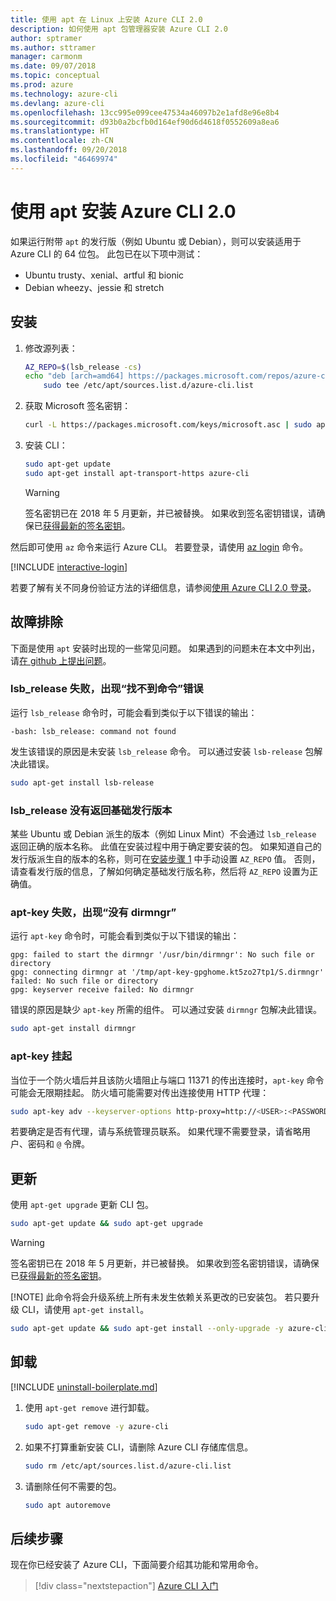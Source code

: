 ```yaml
---
title: 使用 apt 在 Linux 上安装 Azure CLI 2.0
description: 如何使用 apt 包管理器安装 Azure CLI 2.0
author: sptramer
ms.author: sttramer
manager: carmonm
ms.date: 09/07/2018
ms.topic: conceptual
ms.prod: azure
ms.technology: azure-cli
ms.devlang: azure-cli
ms.openlocfilehash: 13cc995e099cee47534a46097b2e1afd8e96e8b4
ms.sourcegitcommit: d93b0a2bcfb0d164ef90d6d4618f0552609a8ea6
ms.translationtype: HT
ms.contentlocale: zh-CN
ms.lasthandoff: 09/20/2018
ms.locfileid: "46469974"
---
```

# <a name="install-azure-cli-20-with-apt"></a>使用 apt 安装 Azure CLI 2.0

如果运行附带 `apt` 的发行版（例如 Ubuntu 或 Debian），则可以安装适用于 Azure CLI 的 64 位包。 此包已在以下项中测试：

* Ubuntu trusty、xenial、artful 和 bionic
* Debian wheezy、jessie 和 stretch

## <a name="install"></a>安装

1. <div id="install-step-1"/>修改源列表：

    ```bash
    AZ_REPO=$(lsb_release -cs)
    echo "deb [arch=amd64] https://packages.microsoft.com/repos/azure-cli/ $AZ_REPO main" | \
        sudo tee /etc/apt/sources.list.d/azure-cli.list
    ```

2. <div id="signingKey"/>获取 Microsoft 签名密钥：

   ```bash
   curl -L https://packages.microsoft.com/keys/microsoft.asc | sudo apt-key add -
   ```

3. 安装 CLI：

   ```bash
   sudo apt-get update
   sudo apt-get install apt-transport-https azure-cli
   ```

   > [!WARNING]
   > 签名密钥已在 2018 年 5 月更新，并已被替换。 如果收到签名密钥错误，请确保已[获得最新的签名密钥](#signingKey)。

然后即可使用 `az` 命令来运行 Azure CLI。 若要登录，请使用 [az login](/cli/azure/reference-index#az-login) 命令。

[!INCLUDE [interactive-login](includes/interactive-login.md)]

若要了解有关不同身份验证方法的详细信息，请参阅[使用 Azure CLI 2.0 登录](authenticate-azure-cli.md)。

## <a name="troubleshooting"></a>故障排除

下面是使用 `apt` 安装时出现的一些常见问题。 如果遇到的问题未在本文中列出，请[在 github 上提出问题](https://github.com/Azure/azure-cli/issues)。

### <a name="lsbrelease-fails-with-command-not-found"></a>lsb_release 失败，出现“找不到命令”错误

运行 `lsb_release` 命令时，可能会看到类似于以下错误的输出：

```output
-bash: lsb_release: command not found
```

发生该错误的原因是未安装 `lsb_release` 命令。 可以通过安装 `lsb-release` 包解决此错误。

```bash
sudo apt-get install lsb-release
```

### <a name="lsbrelease-does-not-return-the-base-distribution-version"></a>lsb_release 没有返回基础发行版本

某些 Ubuntu 或 Debian 派生的版本（例如 Linux Mint）不会通过 `lsb_release` 返回正确的版本名称。 此值在安装过程中用于确定要安装的包。 如果知道自己的发行版派生自的版本的名称，则可在[安装步骤 1](#install-step-1) 中手动设置 `AZ_REPO` 值。 否则，请查看发行版的信息，了解如何确定基础发行版名称，然后将 `AZ_REPO` 设置为正确值。

### <a name="apt-key-fails-with-no-dirmngr"></a>apt-key 失败，出现“没有 dirmngr”

运行 `apt-key` 命令时，可能会看到类似于以下错误的输出：

```output
gpg: failed to start the dirmngr '/usr/bin/dirmngr': No such file or directory
gpg: connecting dirmngr at '/tmp/apt-key-gpghome.kt5zo27tp1/S.dirmngr' failed: No such file or directory
gpg: keyserver receive failed: No dirmngr
```

错误的原因是缺少 `apt-key` 所需的组件。 可以通过安装 `dirmngr` 包解决此错误。

```bash
sudo apt-get install dirmngr
```

### <a name="apt-key-hangs"></a>apt-key 挂起

当位于一个防火墙后并且该防火墙阻止与端口 11371 的传出连接时，`apt-key` 命令可能会无限期挂起。 防火墙可能需要对传出连接使用 HTTP 代理：

```bash
sudo apt-key adv --keyserver-options http-proxy=http://<USER>:<PASSWORD>@<PROXY-HOST>:<PROXY-PORT>/ --keyserver packages.microsoft.com --recv-keys 52E16F86FEE04B979B07E28DB02C46DF417A0893
```

若要确定是否有代理，请与系统管理员联系。 如果代理不需要登录，请省略用户、密码和 `@` 令牌。

## <a name="update"></a>更新

使用 `apt-get upgrade` 更新 CLI 包。

   ```bash
   sudo apt-get update && sudo apt-get upgrade
   ```

> [!WARNING]
> 签名密钥已在 2018 年 5 月更新，并已被替换。 如果收到签名密钥错误，请确保已[获得最新的签名密钥](#signingKey)。
>
> [!NOTE]
> 此命令将会升级系统上所有未发生依赖关系更改的已安装包。
> 若只要升级 CLI，请使用 `apt-get install`。
> ```bash
> sudo apt-get update && sudo apt-get install --only-upgrade -y azure-cli
> ```

## <a name="uninstall"></a>卸载

[!INCLUDE [uninstall-boilerplate.md](includes/uninstall-boilerplate.md)]

1. 使用 `apt-get remove` 进行卸载。

    ```bash
    sudo apt-get remove -y azure-cli
    ```

2. 如果不打算重新安装 CLI，请删除 Azure CLI 存储库信息。

   ```bash
   sudo rm /etc/apt/sources.list.d/azure-cli.list
   ```

3. 请删除任何不需要的包。

   ```bash
   sudo apt autoremove
   ```

## <a name="next-steps"></a>后续步骤

现在你已经安装了 Azure CLI，下面简要介绍其功能和常用命令。

> [!div class="nextstepaction"]
> [Azure CLI 入门](get-started-with-azure-cli.md)